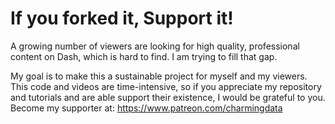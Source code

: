 # If you forked it, Support it!
A growing number of viewers are looking for high quality, professional content on Dash, which is hard to find. I am trying to fill that gap.

My goal is to make this a sustainable project for myself and my viewers. This code and videos are time-intensive, so if you appreciate my repository and tutorials and are able support their existence, I would be grateful to you. Become my supporter at: https://www.patreon.com/charmingdata
